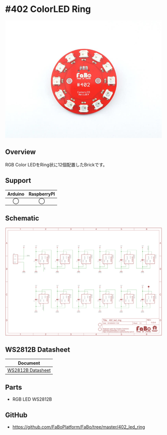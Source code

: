 # #402 ColorLED Ring

![](./img/402_led_ring.jpg)
<!--COLORME-->

## Overview
RGB Color LEDをRing状に12個配置したBrickです。

## Support
|Arduino|RaspberryPI|
|:--:|:--:|
|◯|◯|

## Schematic
![](./img/402_led_ring_sch.png)

## WS2812B Datasheet
|Document|
|--|
|[WS2812B Datasheet](http://www.adafruit.com/datasheets/WS2812B.pdf)|

## Parts
- RGB LED WS2812B

## GitHub
- https://github.com/FaBoPlatform/FaBo/tree/master/402_led_ring
